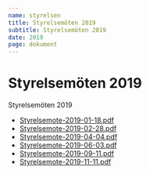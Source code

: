 ```yaml
---
name: styrelsen
title: Styrelsemöten 2019
subtitle: Styrelsemöten 2019
date: 2019
page: dokument
---
```


# Styrelsemöten 2019

Styrelsemöten 2019

- <a href="./assets/files/styrelsemoten-2019/Styrelsemote-2019-01-18.pdf" target="_blank">Styrelsemote-2019-01-18.pdf</a>
- <a href="./assets/files/styrelsemoten-2019/Styrelsemote-2019-02-28.pdf" target="_blank">Styrelsemote-2019-02-28.pdf</a>
- <a href="./assets/files/styrelsemoten-2019/Styrelsemote-2019-04-04.pdf" target="_blank">Styrelsemote-2019-04-04.pdf</a>
- <a href="./assets/files/styrelsemoten-2019/Styrelsemote-2019-06-03.pdf" target="_blank">Styrelsemote-2019-06-03.pdf</a>
- <a href="./assets/files/styrelsemoten-2019/Styrelsemote-2019-09-11.pdf" target="_blank">Styrelsemote-2019-09-11.pdf</a>
- <a href="./assets/files/styrelsemoten-2019/Styrelsemote-2019-11-11.pdf" target="_blank">Styrelsemote-2019-11-11.pdf</a>